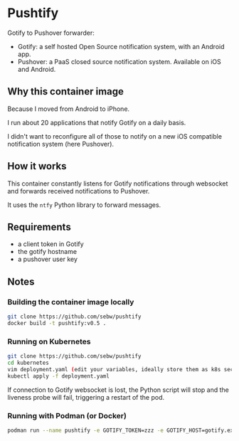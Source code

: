 # Pushtify

Gotify to Pushover forwarder:

- Gotify: a self hosted Open Source notification system, with an Android app.
- Pushover: a PaaS closed source notification system. Available on iOS and Android.

## Why this container image

Because I moved from Android to iPhone.

I run about 20 applications that notify Gotify on a daily basis.

I didn't want to reconfigure all of those to notify on a new iOS compatible notification system (here Pushover).

## How it works

This container constantly listens for Gotify notifications through websocket and forwards received notifications to Pushover. 

It uses the `ntfy` Python library to forward messages.

## Requirements

- a client token in Gotify
- the gotify hostname
- a pushover user key

## Notes

### Building the container image locally

```bash
git clone https://github.com/sebw/pushtify
docker build -t pushtify:v0.5 .
```

### Running on Kubernetes

```bash
git clone https://github.com/sebw/pushtify
cd kubernetes
vim deployment.yaml (edit your variables, ideally store them as k8s secrets)
kubectl apply -f deployment.yaml
```

If connection to Gotify websocket is lost, the Python script will stop and the liveness probe will fail, triggering a restart of the pod.

### Running with Podman (or Docker)

```bash
podman run --name pushtify -e GOTIFY_TOKEN=zzz -e GOTIFY_HOST=gotify.example.org -e PUSHOVER_USERKEY=xxx ghcr.io/sebw/pushtify:v0.5
```
